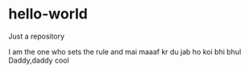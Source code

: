 # hello-world
Just a repository

I am the one who sets the rule and mai maaaf kr du jab ho koi bhi bhul
Daddy,daddy cool
